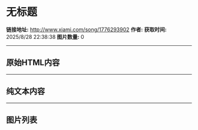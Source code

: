 # 无标题

**链接地址:** http://www.xiami.com/song/1776293902
**作者:** 
**获取时间:** 2025/8/28 22:38:38
**图片数量:** 0

---

## 原始HTML内容



---

## 纯文本内容



---

## 图片列表


